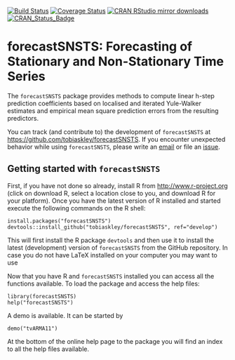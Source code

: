 [![Build Status](https://travis-ci.org/tobiaskley/forecastSNSTS.svg?branch=develop)](https://travis-ci.org/tobiaskley/forecastSNSTS)
[![Coverage Status](https://img.shields.io/codecov/c/github/tobiaskley/forecastSNSTS/develop.svg)](https://codecov.io/github/tobiaskley/forecastSNSTS?branch=develop)
[![CRAN RStudio mirror downloads](http://cranlogs.r-pkg.org/badges/forecastSNSTS)](http://cran.r-project.org/web/packages/forecastSNSTS/index.html)
[![CRAN_Status_Badge](http://www.r-pkg.org/badges/version/forecastSNSTS)](http://cran.r-project.org/package=forecastSNSTS)


forecastSNSTS: Forecasting of Stationary and Non-Stationary Time Series
=======================================================================

The `forecastSNSTS` package provides methods to compute linear h-step prediction coefficients based on localised and iterated Yule-Walker estimates and empirical mean square prediction errors from the resulting predictors.

You can track (and contribute to) the development of `forecastSNSTS` at https://github.com/tobiaskley/forecastSNSTS. If you encounter unexpected behavior while using `forecastSNSTS`, please write an [email](mailto:t.kley@lse.ac.ul) or file an [issue](http://github.com/tobiaskley/forecastSNSTS/issues).

## Getting started with ``forecastSNSTS``

First, if you have not done so already, install R from http://www.r-project.org (click on download R, select a location close to you, and download R for your platform). Once you have the latest version of R installed and started execute the following commands on the R shell:

 ```
 install.packages("forecastSNSTS")
 devtools::install_github("tobiaskley/forecastSNSTS", ref="develop")
 ```

This will first install the R package ``devtools`` and then use it to install the latest (development) version of ``forecastSNSTS`` from the GitHub repository. In case you do not have LaTeX installed on your computer you may want to use

Now that you have R and ``forecastSNSTS`` installed you can access all the functions available. To load the package and access the help files:

```
library(forecastSNSTS)
help("forecastSNSTS")
```

A demo is available. It can be started by

```
demo("tvARMA11")
```

At the bottom of the online help page to the package you will find an index to all the help files available.
